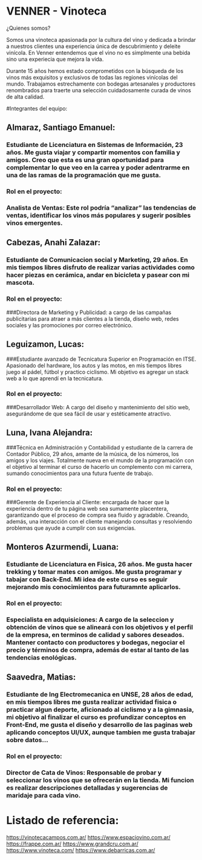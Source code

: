 # **VENNER - Vinoteca**
¿Quienes somos? 

Somos una vinoteca apasionada por la cultura del vino y dedicada a brindar a nuestros clientes una experiencia única de descubrimiento y deleite vinícola. En Venner entendemos que el vino no es simplmente una bebida sino una experiecia que mejora la vida.

Durante 15 años hemos estado comprometidos con la búsqueda de los vinos más exquisitos y exclusivos de todas las regiones vinícolas del mundo. Trabajamos estrechamente con bodegas artesanales y productores renombrados para traerte una selección cuidadosamente curada de vinos de alta calidad.


#Integrantes del equipo:

## Almaraz, Santiago Emanuel: 
### Estudiante de Licenciatura en Sistemas de Información, 23 años. Me gusta viajar y compartir momentos con familia y amigos. Creo que esta es una gran oportunidad para complementar lo que veo en la carrea y poder adentrarme en una de las ramas de la programación que me gusta.

 ### Rol en el proyecto:
 ### Analista de Ventas: Este rol podría “analizar” las tendencias de ventas, identificar los vinos más populares y sugerir posibles vinos emergentes.



## Cabezas, Anahi Zalazar:
### Estudiante de Comunicacion social y Marketing, 29 años. En mis tiempos libres disfruto de realizar varias actividades como hacer piezas en cerámica, andar en bicicleta y pasear con mi mascota.

 ### Rol en el proyecto: 
 ###Directora de Marketing y Publicidad: a cargo de las campañas publicitarias para atraer a más clientes a la tienda, diseño web, redes sociales y las promociones por correo electrónico.



## Leguizamon, Lucas: 
###Estudiante avanzado de Tecnicatura Superior en Programación en ITSE. Apasionado del hardware, los autos y las motos, en mis tiempos libres juego al pádel, fútbol y practico ciclismo. Mi objetivo es agregar un stack web a lo que aprendí en la tecnicatura.

 ### Rol en el proyecto:
 ###Desarrollador Web: A cargo del diseño y mantenimiento del sitio web, asegurándome de que sea fácil de usar y estéticamente atractivo.



## Luna, Ivana Alejandra:
###Técnica en Administración y Contabilidad y estudiante de la carrera de Contador Público, 29 años, amante de la música, de los números, los amigos y los viajes. Totalmente nueva en el mundo de la programación con el objetivo al terminar el curso de hacerlo un complemento con mi carrera, sumando conocimientos para una futura fuente de trabajo.

 ### Rol en el proyecto: 
 ###Gerente de Experiencia al Cliente: encargada de hacer que la experiencia dentro de tu página web sea sumamente placentera, garantizando que el proceso de compra sea fluido y agradable. Creando, además, una interacción con el cliente manejando consultas y resolviendo problemas que ayude a cumplir con sus exigencias.



## Monteros Azurmendi, Luana: 
### Estudiante de Licenciatura en Fisica, 26 años. Me gusta hacer trekking y tomar mates con amigos. Me gusta programar y tabajar con Back-End. Mi idea de este curso es seguir mejorando mis conocimientos para futuramnte aplicarlos. 

 ### Rol en el proyecto:
 ### Especialista en adquisiciones: A cargo de la seleccion y obtención de vinos que se alineará con los objetivos y el perfil de la empresa, en terminos de calidad y sabores deseados. Mantener contacto con productores y bodegas, negociar el precio y términos de compra, además de estar al tanto de las tendencias enológicas.



## Saavedra, Matias:
### Estudiante de Ing Electromecanica en UNSE, 28 años de edad, en mis tiempos libres me gusta realizar actividad fisica o practicar algun deporte, aficionado al ciclismo y a la gimnasia, mi objetivo al finalizar el curso es profundizar conceptos en Front-End, me gusta el diseño y desarrollo de las paginas web aplicando conceptos UI/UX, aunque tambien me gusta trabajar sobre datos...

 ### Rol en el proyecto:
 ### Director de Cata de Vinos: Responsable de probar y seleccionar los vinos que se ofrecerán en la tienda. Mi funcion es realizar descripciones detalladas y sugerencias de maridaje para cada vino.


# Listado de referencia:

https://vinotecacampos.com.ar/
https://www.espaciovino.com.ar/
https://frappe.com.ar/
https://www.grandcru.com.ar/
https://www.vinoteca.com/
https://www.debarricas.com.ar/


